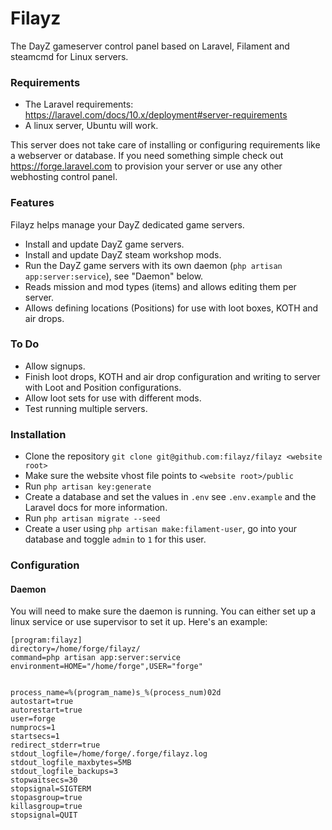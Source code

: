# Filayz

The DayZ gameserver control panel based on Laravel, Filament and steamcmd for Linux servers.

### Requirements

- The Laravel requirements: https://laravel.com/docs/10.x/deployment#server-requirements
- A linux server, Ubuntu will work.

This server does not take care of installing or configuring requirements like a webserver or database. If you need
something simple check out https://forge.laravel.com to provision your server or use any other webhosting control
panel.

### Features

Filayz helps manage your DayZ dedicated game servers.

- Install and update DayZ game servers.
- Install and update DayZ steam workshop mods.
- Run the DayZ game servers with its own daemon (`php artisan app:server:service`), see "Daemon" below.
- Reads mission and mod types (items) and allows editing them per server.
- Allows defining locations (Positions) for use with loot boxes, KOTH and air drops.

### To Do

- Allow signups.
- Finish loot drops, KOTH and air drop configuration and writing to server with Loot and Position configurations.
- Allow loot sets for use with different mods.
- Test running multiple servers.

### Installation

- Clone the repository `git clone git@github.com:filayz/filayz <website root>`
- Make sure the website vhost file points to `<website root>/public`
- Run `php artisan key:generate`
- Create a database and set the values in `.env` see `.env.example` and the Laravel docs for more information.
- Run `php artisan migrate --seed`
- Create a user using `php artisan make:filament-user`, go into your database and toggle `admin` to `1` for this user.

### Configuration


#### Daemon

You will need to make sure the daemon is running. You can either set up a linux service or use supervisor to
set it up. Here's an example:

```
[program:filayz]
directory=/home/forge/filayz/
command=php artisan app:server:service
environment=HOME="/home/forge",USER="forge"


process_name=%(program_name)s_%(process_num)02d
autostart=true
autorestart=true
user=forge
numprocs=1
startsecs=1
redirect_stderr=true
stdout_logfile=/home/forge/.forge/filayz.log
stdout_logfile_maxbytes=5MB
stdout_logfile_backups=3
stopwaitsecs=30
stopsignal=SIGTERM
stopasgroup=true
killasgroup=true
stopsignal=QUIT
```

